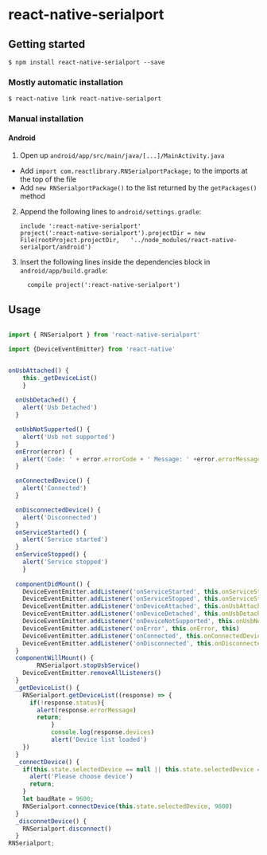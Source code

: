 
# react-native-serialport

## Getting started

`$ npm install react-native-serialport --save`

### Mostly automatic installation

`$ react-native link react-native-serialport`

### Manual installation

#### Android

1. Open up `android/app/src/main/java/[...]/MainActivity.java`
  - Add `import com.reactlibrary.RNSerialportPackage;` to the imports at the top of the file
  - Add `new RNSerialportPackage()` to the list returned by the `getPackages()` method
2. Append the following lines to `android/settings.gradle`:
  	```
  	include ':react-native-serialport'
  	project(':react-native-serialport').projectDir = new File(rootProject.projectDir, 	'../node_modules/react-native-serialport/android')
  	```
3. Insert the following lines inside the dependencies block in `android/app/build.gradle`:
  	```
      compile project(':react-native-serialport')
  	```

## Usage
```javascript

import { RNSerialport } from 'react-native-serialport'

import {DeviceEventEmitter} from 'react-native'


onUsbAttached() {
    this._getDeviceList()
	}
	
  onUsbDetached() {
    alert('Usb Detached')
  }

  onUsbNotSupperted() {
    alert('Usb not supported')
  }
  onError(error) {
    alert('Code: ' + error.errorCode + ' Message: ' +error.errorMessage)
  }

  onConnectedDevice() {
    alert('Connected')
  }

  onDisconnectedDevice() {
    alert('Disconnected')
  }
  onServiceStarted() {
    alert('Service started')
  }
  onServiceStopped() {
    alert('Service stopped')
	}
	
  componentDidMount() {
    DeviceEventEmitter.addListener('onServiceStarted', this.onServiceStarted, this)
    DeviceEventEmitter.addListener('onServiceStopped', this.onServiceStopped,this)
    DeviceEventEmitter.addListener('onDeviceAttached', this.onUsbAttached, this)
    DeviceEventEmitter.addListener('onDeviceDetached', this.onUsbDetached, this)
    DeviceEventEmitter.addListener('onDeviceNotSupported', this.onUsbNotSupperted, this)
    DeviceEventEmitter.addListener('onError', this.onError, this)
    DeviceEventEmitter.addListener('onConnected', this.onConnectedDevice, this)
    DeviceEventEmitter.addListener('onDisconnected', this.onDisconnectedDevice, this)
  }
  componentWillMount() {
		RNSerialport.stopUsbService()
    DeviceEventEmitter.removeAllListeners()
  }
  _getDeviceList() {
    RNSerialport.getDeviceList((response) => {
      if(!response.status){
        alert(response.errorMessage)
        return;
			}
			console.log(response.devices)
			alert('Device list loaded')
    })
  }
  _connectDevice() {
    if(this.state.selectedDevice == null || this.state.selectedDevice == undefined) {
      alert('Please choose device')
      return;
    }
    let baudRate = 9600;
    RNSerialport.connectDevice(this.state.selectedDevice, 9600)
  }
  _disconnetDevice() {
    RNSerialport.disconnect()
  }
RNSerialport;
```
  